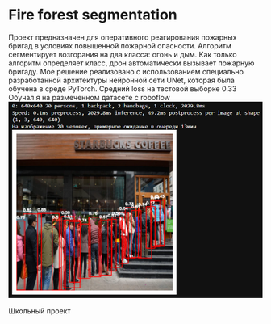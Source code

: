 # Fire forest segmentation

Проект предназначен для оперативного реагирования пожарных бригад в условиях повышенной пожарной опасности.
Алгоритм сегментирует возгорания на два класса: огонь и дым.
Как только алгоритм определяет класс, дрон автоматически вызывает пожарную бригаду.
Мое решение реализовано с использованием специально разработанной архитектуры нейронной сети UNet, которая была обучена в среде PyTorch.
Средний loss на тестовой выборке 0.33
Обучал я на размеченном датасете с roboflow
![Пример работы проекта](https://github.com/Sasha2810/Struggle-with-line/raw/main/test.png)

Школьный проект 
